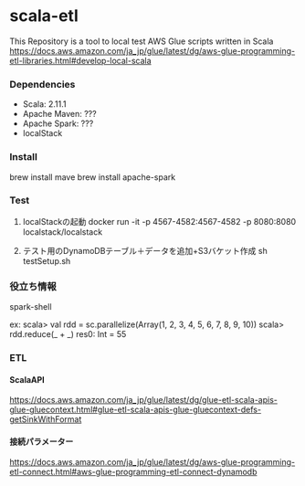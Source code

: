 # scala-etl
This Repository is a tool to local test AWS Glue scripts written in Scala
https://docs.aws.amazon.com/ja_jp/glue/latest/dg/aws-glue-programming-etl-libraries.html#develop-local-scala

### Dependencies
* Scala: 2.11.1
* Apache Maven: ???
* Apache Spark: ???
* localStack

### Install
brew install mave
brew install apache-spark

### Test
1.  localStackの起動
docker run -it -p 4567-4582:4567-4582 -p 8080:8080 localstack/localstack

2. テスト用のDynamoDBテーブル＋データを追加+S3バケット作成
sh testSetup.sh

### 役立ち情報
spark-shell

ex: 
scala> val rdd = sc.parallelize(Array(1, 2, 3, 4, 5, 6, 7, 8, 9, 10))
scala> rdd.reduce(_ + _)
res0: Int = 55

### ETL
#### ScalaAPI
https://docs.aws.amazon.com/ja_jp/glue/latest/dg/glue-etl-scala-apis-glue-gluecontext.html#glue-etl-scala-apis-glue-gluecontext-defs-getSinkWithFormat

#### 接続パラメーター
https://docs.aws.amazon.com/ja_jp/glue/latest/dg/aws-glue-programming-etl-connect.html#aws-glue-programming-etl-connect-dynamodb